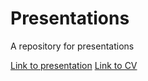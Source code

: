 # Presentations
A repository for presentations

[Link to presentation](Biography.pdf)
[Link to CV](arian-cv.pdf)
